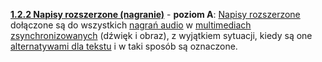 [**1.2.2 Napisy rozszerzone (nagranie)**](https://wcag.lepszyweb.pl/#captions-prerecorded) - **poziom A**: <a href="#" data-toggle="tooltip" data-original-title="{{site.data.glossary.napisy_rozszerzone | strip_html | replace: '*', ''}}">Napisy rozszerzone</a> dołączone są do wszystkich <a href="#" data-toggle="tooltip" data-original-title="{{site.data.glossary.nagranie | strip_html | replace: '*', ''}}">nagrań audio</a> w <a href="#" data-toggle="tooltip" data-original-title="{{site.data.glossary.zsynchronizowane_multimedia | strip_html | replace: '*', ''}}">multimediach zsynchronizowanych</a> (dźwięk i obraz), z wyjątkiem sytuacji, kiedy są one <a href="#" data-toggle="tooltip" data-original-title="{{site.data.glossary.multimedia_alternatywne_dla_tekstu | strip_html | replace: '*', ''}}">alternatywami dla tekstu</a> i&nbsp;w&nbsp;taki sposób są oznaczone.
